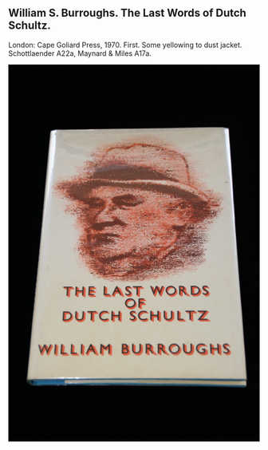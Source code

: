 ## William S. Burroughs. The Last Words of Dutch Schultz.

London: Cape Goliard Press, 1970. First. Some yellowing to dust jacket. Schottlaender A22a, Maynard & Miles A17a.

![The Last Words of Dutch Schultz](../assets/images/the-last-words-of-dutch-schult-1.jpg)
